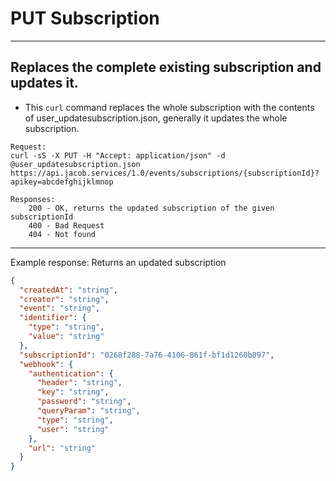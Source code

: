 # PUT Subscription

---
Replaces the complete existing subscription and updates it.
---

* This `curl` command replaces the whole subscription with the contents of user_updatesubscription.json, generally it updates the whole subscription.

```
Request:
curl -sS -X PUT -H "Accept: application/json" -d @user_updatesubscription.json https://api.jacob.services/1.0/events/subscriptions/{subscriptionId}?apikey=abcdefghijklmnop
```

``` 
Responses:
    200 - OK, returns the updated subscription of the given subscriptionId
    400 - Bad Request
    404 - Not found
```
--------------------------------------------------------------------------------------
Example response: Returns an updated subscription

```json
{
  "createdAt": "string",
  "creator": "string",
  "event": "string",
  "identifier": {
    "type": "string",
    "value": "string"
  },
  "subscriptionId": "0268f288-7a76-4106-861f-bf1d1260b097",
  "webhook": {
    "authentication": {
      "header": "string",
      "key": "string",
      "password": "string",
      "queryParam": "string",
      "type": "string",
      "user": "string"
    },
    "url": "string"
  }
}
```

